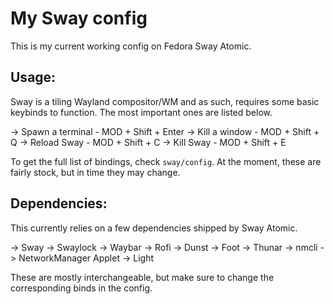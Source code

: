 # My Sway config

This is my current working config on Fedora Sway Atomic.

## Usage:

Sway is a tiling Wayland compositor/WM and as such, requires some basic keybinds to 
function. The most important ones are listed below.

-> Spawn a terminal - MOD + Shift + Enter
-> Kill a window - MOD + Shift + Q
-> Reload Sway - MOD + Shift + C
-> Kill Sway - MOD + Shift + E

To get the full list of bindings, check `sway/config`. At the moment, these are
fairly stock, but in time they may change.

## Dependencies:

This currently relies on a few dependencies shipped by Sway Atomic.

-> Sway
-> Swaylock
-> Waybar
-> Rofi
-> Dunst
-> Foot
-> Thunar
-> nmcli
-> NetworkManager Applet
-> Light

These are mostly interchangeable, but make sure to change the corresponding binds 
in the config.

